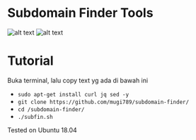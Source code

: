 # Subdomain Finder Tools

![alt text](https://raw.githubusercontent.com/mugi789/subdomain-finder/main/Screenshot%20from%202021-02-25%2021-49-14.png)
![alt text](https://raw.githubusercontent.com/mugi789/subdomain-finder/main/Screenshot%20from%202021-02-25%2021-49-48.png)

# Tutorial
Buka terminal, lalu copy text yg ada di bawah ini
* ``` sudo apt-get install curl jq sed -y ``` <br>
* ``` git clone https://github.com/mugi789/subdomain-finder/ ```<br>
* ``` cd /subdomain-finder/ ```<br>
* ``` ./subfin.sh ```<br>


Tested on Ubuntu 18.04

